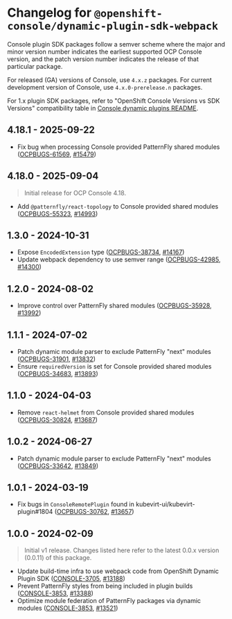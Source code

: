# Changelog for `@openshift-console/dynamic-plugin-sdk-webpack`

Console plugin SDK packages follow a semver scheme where the major and minor version number indicates
the earliest supported OCP Console version, and the patch version number indicates the release of that
particular package.

For released (GA) versions of Console, use `4.x.z` packages.
For current development version of Console, use `4.x.0-prerelease.n` packages.

For 1.x plugin SDK packages, refer to "OpenShift Console Versions vs SDK Versions" compatibility table
in [Console dynamic plugins README](./README.md).

## 4.18.1 - 2025-09-22

- Fix bug when processing Console provided PatternFly shared modules ([OCPBUGS-61569], [#15479])

## 4.18.0 - 2025-09-04

> Initial release for OCP Console 4.18.

- Add `@patternfly/react-topology` to Console provided shared modules ([OCPBUGS-55323], [#14993])

## 1.3.0 - 2024-10-31

- Expose `EncodedExtension` type ([OCPBUGS-38734], [#14167])
- Update webpack dependency to use semver range ([OCPBUGS-42985], [#14300])

## 1.2.0 - 2024-08-02

- Improve control over PatternFly shared modules ([OCPBUGS-35928], [#13992])

## 1.1.1 - 2024-07-02

- Patch dynamic module parser to exclude PatternFly "next" modules ([OCPBUGS-31901], [#13832])
- Ensure `requiredVersion` is set for Console provided shared modules ([OCPBUGS-34683], [#13893])

## 1.1.0 - 2024-04-03

- Remove `react-helmet` from Console provided shared modules ([OCPBUGS-30824], [#13687])

## 1.0.2 - 2024-06-27

- Patch dynamic module parser to exclude PatternFly "next" modules ([OCPBUGS-33642], [#13849])

## 1.0.1 - 2024-03-19

- Fix bugs in `ConsoleRemotePlugin` found in kubevirt-ui/kubevirt-plugin#1804 ([OCPBUGS-30762], [#13657])

## 1.0.0 - 2024-02-09

> Initial v1 release. Changes listed here refer to the latest 0.0.x version (0.0.11) of this package.

- Update build-time infra to use webpack code from OpenShift Dynamic Plugin SDK ([CONSOLE-3705], [#13188])
- Prevent PatternFly styles from being included in plugin builds ([CONSOLE-3853], [#13388])
- Optimize module federation of PatternFly packages via dynamic modules ([CONSOLE-3853], [#13521])

[CONSOLE-3705]: https://issues.redhat.com/browse/CONSOLE-3705
[CONSOLE-3853]: https://issues.redhat.com/browse/CONSOLE-3853
[OCPBUGS-30762]: https://issues.redhat.com/browse/OCPBUGS-30762
[OCPBUGS-30824]: https://issues.redhat.com/browse/OCPBUGS-30824
[OCPBUGS-31901]: https://issues.redhat.com/browse/OCPBUGS-31901
[OCPBUGS-33642]: https://issues.redhat.com/browse/OCPBUGS-33642
[OCPBUGS-34683]: https://issues.redhat.com/browse/OCPBUGS-34683
[OCPBUGS-35928]: https://issues.redhat.com/browse/OCPBUGS-35928
[OCPBUGS-38734]: https://issues.redhat.com/browse/OCPBUGS-38734
[OCPBUGS-42985]: https://issues.redhat.com/browse/OCPBUGS-42985
[OCPBUGS-55323]: https://issues.redhat.com/browse/OCPBUGS-55323
[OCPBUGS-61569]: https://issues.redhat.com/browse/OCPBUGS-61569
[#13188]: https://github.com/openshift/console/pull/13188
[#13388]: https://github.com/openshift/console/pull/13388
[#13521]: https://github.com/openshift/console/pull/13521
[#13657]: https://github.com/openshift/console/pull/13657
[#13687]: https://github.com/openshift/console/pull/13687
[#13832]: https://github.com/openshift/console/pull/13832
[#13849]: https://github.com/openshift/console/pull/13849
[#13893]: https://github.com/openshift/console/pull/13893
[#13992]: https://github.com/openshift/console/pull/13992
[#14167]: https://github.com/openshift/console/pull/14167
[#14300]: https://github.com/openshift/console/pull/14300
[#14993]: https://github.com/openshift/console/pull/14993
[#15479]: https://github.com/openshift/console/pull/15479
